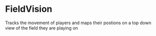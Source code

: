 # FieldVision
Tracks the movement of players and maps their postions on a top down view of the field they are playing on
